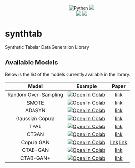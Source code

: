 <p align="center">
    <a>
	    <img src='https://img.shields.io/badge/python-3.10%2B-blueviolet' alt='Python' />
	</a>
	<a href='https://opensource.org/licenses/Apache-2.0'>
	    <img src='https://img.shields.io/github/license/clementchadebec/benchmark_VAE?color=blue' />
	</a><br>
    <a>
	    <img src='https://img.shields.io/badge/code%20style-black-black' />
	</a>
	<a href="">
  		<img src="https://colab.research.google.com/assets/colab-badge.svg"/>
	</a>
	</a>
</p>

# synthtab
Synthetic Tabular Data Generation Library

## Available Models

Below is the list of the models currently available in the library.

|               Model               |                                                                                    Example                                                                                    |                     Paper                    |
|:----------------------------------:|:--------------------------------------------------------------------------------------------------------------------------------------------------------------------------------------:|:--------------------------------------------:|
| Random Over-Sampling      | [![Open In Colab](https://colab.research.google.com/assets/colab-badge.svg)]() | [link](https://link.springer.com/article/10.1007/s10618-012-0295-5)
| SMOTE                   | [![Open In Colab](https://colab.research.google.com/assets/colab-badge.svg)]() |            [link](https://arxiv.org/abs/1106.1813)                                  |                                                                            |
| ADASYN      | [![Open In Colab](https://colab.research.google.com/assets/colab-badge.svg)]() | [link](https://ieeexplore.ieee.org/document/4633969)
| Gaussian Copula      | [![Open In Colab](https://colab.research.google.com/assets/colab-badge.svg)]() | [link](https://ieeexplore.ieee.org/abstract/document/7796926)
| TVAE      | [![Open In Colab](https://colab.research.google.com/assets/colab-badge.svg)]() | [link](https://arxiv.org/abs/1907.00503)
| CTGAN      | [![Open In Colab](https://colab.research.google.com/assets/colab-badge.svg)]() | [link](https://arxiv.org/abs/1907.00503)
| Copula GAN      | [![Open In Colab](https://colab.research.google.com/assets/colab-badge.svg)]() | [link](https://ieeexplore.ieee.org/abstract/document/7796926) [link](https://arxiv.org/abs/1907.00503)
| CTAB-GAN      | [![Open In Colab](https://colab.research.google.com/assets/colab-badge.svg)]() | [link](https://proceedings.mlr.press/v157/zhao21a.html)
| CTAB-GAN+      | [![Open In Colab](https://colab.research.google.com/assets/colab-badge.svg)]() |  [link](https://arxiv.org/abs/2204.00401)
